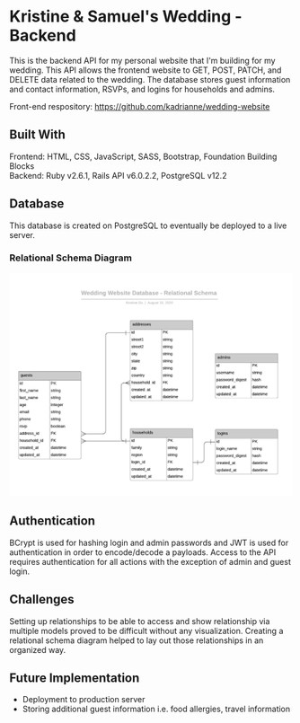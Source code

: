 # Kristine & Samuel's Wedding - Backend

This is the backend API for my personal website that I'm building for my wedding. This API allows the frontend website to GET, POST, PATCH, and DELETE data related to the wedding. The database stores guest information and contact information, RSVPs, and logins for households and admins. 

Front-end respository: https://github.com/kadrianne/wedding-website


## Built With
Frontend: HTML, CSS, JavaScript, SASS, Bootstrap, Foundation Building Blocks<br>
Backend: Ruby v2.6.1, Rails API v6.0.2.2, PostgreSQL v12.2

## Database

This database is created on PostgreSQL to eventually be deployed to a live server. 

### Relational Schema Diagram
![](media/wedding-website-schema-diagram.png)


## Authentication

BCrypt is used for hashing login and admin passwords and JWT is used for authentication in order to encode/decode a payloads. Access to the API requires authentication for all actions with the exception of admin and guest login.

## Challenges

Setting up relationships to be able to access and show relationship via multiple models proved to be difficult without any visualization. Creating a relational schema diagram helped to lay out those relationships in an organized way.

## Future Implementation

- Deployment to production server
- Storing additional guest information i.e. food allergies, travel information